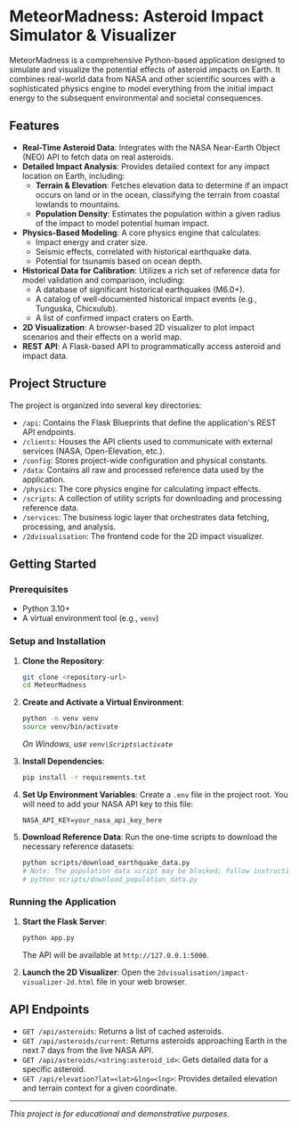 # MeteorMadness: Asteroid Impact Simulator & Visualizer

MeteorMadness is a comprehensive Python-based application designed to simulate and visualize the potential effects of asteroid impacts on Earth. It combines real-world data from NASA and other scientific sources with a sophisticated physics engine to model everything from the initial impact energy to the subsequent environmental and societal consequences.

## Features

- **Real-Time Asteroid Data**: Integrates with the NASA Near-Earth Object (NEO) API to fetch data on real asteroids.
- **Detailed Impact Analysis**: Provides detailed context for any impact location on Earth, including:
  - **Terrain & Elevation**: Fetches elevation data to determine if an impact occurs on land or in the ocean, classifying the terrain from coastal lowlands to mountains.
  - **Population Density**: Estimates the population within a given radius of the impact to model potential human impact.
- **Physics-Based Modeling**: A core physics engine that calculates:
  - Impact energy and crater size.
  - Seismic effects, correlated with historical earthquake data.
  - Potential for tsunamis based on ocean depth.
- **Historical Data for Calibration**: Utilizes a rich set of reference data for model validation and comparison, including:
  - A database of significant historical earthquakes (M6.0+).
  - A catalog of well-documented historical impact events (e.g., Tunguska, Chicxulub).
  - A list of confirmed impact craters on Earth.
- **2D Visualization**: A browser-based 2D visualizer to plot impact scenarios and their effects on a world map.
- **REST API**: A Flask-based API to programmatically access asteroid and impact data.

## Project Structure

The project is organized into several key directories:

- `/api`: Contains the Flask Blueprints that define the application's REST API endpoints.
- `/clients`: Houses the API clients used to communicate with external services (NASA, Open-Elevation, etc.).
- `/config`: Stores project-wide configuration and physical constants.
- `/data`: Contains all raw and processed reference data used by the application.
- `/physics`: The core physics engine for calculating impact effects.
- `/scripts`: A collection of utility scripts for downloading and processing reference data.
- `/services`: The business logic layer that orchestrates data fetching, processing, and analysis.
- `/2dvisualisation`: The frontend code for the 2D impact visualizer.

## Getting Started

### Prerequisites

- Python 3.10+
- A virtual environment tool (e.g., `venv`)

### Setup and Installation

1.  **Clone the Repository**:
    ```bash
    git clone <repository-url>
    cd MeteorMadness
    ```

2.  **Create and Activate a Virtual Environment**:
    ```bash
    python -m venv venv
    source venv/bin/activate
    ```
    *On Windows, use `venv\Scripts\activate`*

3.  **Install Dependencies**:
    ```bash
    pip install -r requirements.txt
    ```

4.  **Set Up Environment Variables**:
    Create a `.env` file in the project root. You will need to add your NASA API key to this file:
    ```
    NASA_API_KEY=your_nasa_api_key_here
    ```

5.  **Download Reference Data**:
    Run the one-time scripts to download the necessary reference datasets:
    ```bash
    python scripts/download_earthquake_data.py
    # Note: The population data script may be blocked; follow instructions in the script to manually download if needed.
    # python scripts/download_population_data.py 
    ```

### Running the Application

1.  **Start the Flask Server**:
    ```bash
    python app.py
    ```
    The API will be available at `http://127.0.0.1:5000`.

2.  **Launch the 2D Visualizer**:
    Open the `2dvisualisation/impact-visualizer-2d.html` file in your web browser.

## API Endpoints

- `GET /api/asteroids`: Returns a list of cached asteroids.
- `GET /api/asteroids/current`: Returns asteroids approaching Earth in the next 7 days from the live NASA API.
- `GET /api/asteroids/<string:asteroid_id>`: Gets detailed data for a specific asteroid.
- `GET /api/elevation?lat=<lat>&lng=<lng>`: Provides detailed elevation and terrain context for a given coordinate.

---
*This project is for educational and demonstrative purposes.*